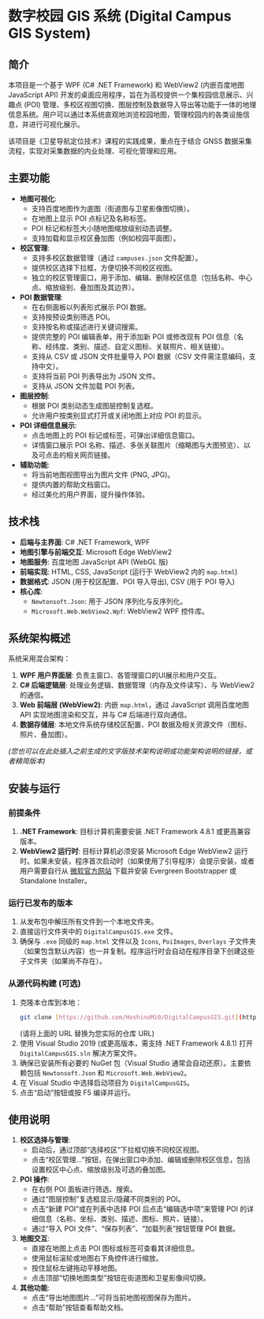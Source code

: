 # 数字校园 GIS 系统 (Digital Campus GIS System)

## 简介

本项目是一个基于 WPF (C# .NET Framework) 和 WebView2 (内嵌百度地图 JavaScript API) 开发的桌面应用程序，旨在为高校提供一个集校园信息展示、兴趣点 (POI) 管理、多校区视图切换、图层控制及数据导入导出等功能于一体的地理信息系统。用户可以通过本系统直观地浏览校园地图，管理校园内的各类设施信息，并进行可视化展示。

该项目是《卫星导航定位技术》课程的实践成果，重点在于结合 GNSS 数据采集流程，实现对采集数据的内业处理、可视化管理和应用。

## 主要功能

* **地图可视化**:
    * 支持百度地图作为底图（街道图与卫星影像图切换）。
    * 在地图上显示 POI 点标记及名称标签。
    * POI 标记和标签大小随地图缩放级别动态调整。
    * 支持加载和显示校区叠加图（例如校园平面图）。
* **校区管理**:
    * 支持多校区数据管理（通过 `campuses.json` 文件配置）。
    * 提供校区选择下拉框，方便切换不同校区视图。
    * 独立的校区管理窗口，用于添加、编辑、删除校区信息（包括名称、中心点、缩放级别、叠加图及其边界）。
* **POI 数据管理**:
    * 在右侧面板以列表形式展示 POI 数据。
    * 支持按预设类别筛选 POI。
    * 支持按名称或描述进行关键词搜索。
    * 提供完整的 POI 编辑表单，用于添加新 POI 或修改现有 POI 信息（名称、经纬度、类别、描述、自定义图标、关联照片、相关链接）。
    * 支持从 CSV 或 JSON 文件批量导入 POI 数据（CSV 文件需注意编码，支持中文）。
    * 支持将当前 POI 列表导出为 JSON 文件。
    * 支持从 JSON 文件加载 POI 列表。
* **图层控制**:
    * 根据 POI 类别动态生成图层控制复选框。
    * 允许用户按类别显式打开或关闭地图上对应 POI 的显示。
* **POI 详细信息展示**:
    * 点击地图上的 POI 标记或标签，可弹出详细信息窗口。
    * 详情窗口展示 POI 名称、描述、多张关联图片（缩略图与大图预览）、以及可点击的相关网页链接。
* **辅助功能**:
    * 将当前地图视图导出为图片文件 (PNG, JPG)。
    * 提供内置的帮助文档窗口。
    * 经过美化的用户界面，提升操作体验。

## 技术栈

* **后端与主界面**: C# .NET Framework, WPF
* **地图引擎与前端交互**: Microsoft Edge WebView2
* **地图服务**: 百度地图 JavaScript API (WebGL 版)
* **前端实现**: HTML, CSS, JavaScript (运行于 WebView2 内的 `map.html`)
* **数据格式**: JSON (用于校区配置、POI 导入导出), CSV (用于 POI 导入)
* **核心库**:
    * `Newtonsoft.Json`: 用于 JSON 序列化与反序列化。
    * `Microsoft.Web.WebView2.Wpf`: WebView2 WPF 控件库。

## 系统架构概述

系统采用混合架构：
1.  **WPF 用户界面层**: 负责主窗口、各管理窗口的UI展示和用户交互。
2.  **C# 后端逻辑层**: 处理业务逻辑、数据管理（内存及文件读写）、与 WebView2 的通信。
3.  **Web 前端层 (WebView2)**: 内嵌 `map.html`，通过 JavaScript 调用百度地图 API 实现地图渲染和交互，并与 C# 后端进行双向通信。
4.  **数据存储层**: 本地文件系统存储校区配置、POI 数据及相关资源文件（图标、照片、叠加图）。

*(您也可以在此处插入之前生成的文字版技术架构说明或功能架构说明的链接，或者精简版本)*

## 安装与运行

### 前提条件

1.  **.NET Framework**: 目标计算机需要安装 .NET Framework 4.8.1 或更高兼容版本。
2.  **WebView2 运行时**: 目标计算机必须安装 Microsoft Edge WebView2 运行时。如果未安装，程序首次启动时（如果使用了引导程序）会提示安装，或者用户需要自行从 [微软官方网站](https://developer.microsoft.com/en-us/microsoft-edge/webview2/) 下载并安装 Evergreen Bootstrapper 或 Standalone Installer。

### 运行已发布的版本

1.  从发布包中解压所有文件到一个本地文件夹。
2.  直接运行文件夹中的 `DigitalCampusGIS.exe` 文件。
3.  确保与 `.exe` 同级的 `map.html` 文件以及 `Icons`, `PoiImages`, `Overlays` 子文件夹（如果包含默认内容）也一并复制。程序运行时会自动在程序目录下创建这些子文件夹（如果尚不存在）。

### 从源代码构建 (可选)

1.  克隆本仓库到本地：
    ```bash
    git clone [https://github.com/HoshinoMi0/DigitalCampusGIS.git](https://github.com/HoshinoMi0/DigitalCampusGIS.git) 
    ```
    (请将上面的 URL 替换为您实际的仓库 URL)
2.  使用 Visual Studio 2019 (或更高版本，需支持 .NET Framework 4.8.1) 打开 `DigitalCampusGIS.sln` 解决方案文件。
3.  确保已安装所有必要的 NuGet 包（Visual Studio 通常会自动还原）。主要依赖包括 `Newtonsoft.Json` 和 `Microsoft.Web.WebView2`。
4.  在 Visual Studio 中选择启动项目为 `DigitalCampusGIS`。
5.  点击“启动”按钮或按 F5 编译并运行。

## 使用说明

1.  **校区选择与管理**:
    * 启动后，通过顶部“选择校区”下拉框切换不同校区视图。
    * 点击“校区管理...”按钮，在弹出窗口中添加、编辑或删除校区信息，包括设置校区中心点、缩放级别及可选的叠加图。
2.  **POI 操作**:
    * 在右侧 POI 面板进行筛选、搜索。
    * 通过“图层控制”复选框显示/隐藏不同类别的 POI。
    * 点击“新建 POI”或在列表中选择 POI 后点击“编辑选中项”来管理 POI 的详细信息（名称、坐标、类别、描述、图标、照片、链接）。
    * 通过“导入 POI 文件”、“保存列表”、“加载列表”按钮管理 POI 数据。
3.  **地图交互**:
    * 直接在地图上点击 POI 图标或标签可查看其详细信息。
    * 使用鼠标滚轮或地图右下角控件进行缩放。
    * 按住鼠标左键拖动平移地图。
    * 点击顶部“切换地图类型”按钮在街道图和卫星影像间切换。
4.  **其他功能**:
    * 点击“导出地图图片...”可将当前地图视图保存为图片。
    * 点击“帮助”按钮查看帮助文档。
